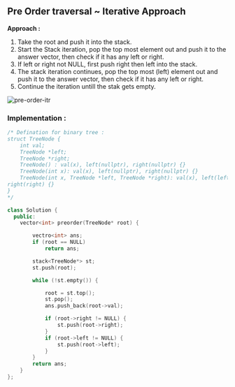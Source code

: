 ## Pre Order traversal ~ Iterative Approach

**Approach :**

1. Take the root and push it into the stack.
2. Start the Stack iteration, pop the top most element out and push it to the answer vector, then check if it has any left or right.
3. If left or right not NULL, first push right then left into the stack.
4. The stack iteration continues, pop the top most (left) element out and push it to the answer vector, then check if it has any left or right.
5. Continue the iteration untill the stak gets empty.

![pre-order-itr](https://github.com/Rishabh672003/Programming-Notes/assets/53911515/eb403e15-29ca-410a-913b-b9f79822c59a)

### Implementation :

```cpp
/* Defination for binary tree :
struct TreeNode {
    int val;
    TreeNode *left;
    TreeNode *right;
    TreeNode() : val(x), left(nullptr), right(nullptr) {}
    TreeNode(int x): val(x), left(nullptr), right(nullptr) {}
    TreeNode(int x, TreeNode *left, TreeNode *right): val(x), left(left),
right(right) {}
}
*/

class Solution {
  public:
    vector<int> preorder(TreeNode* root) {

        vectro<int> ans;
        if (root == NULL)
            return ans;

        stack<TreeNode*> st;
        st.push(root);

        while (!st.empty()) {

            root = st.top();
            st.pop();
            ans.push_back(root->val);

            if (root->right != NULL) {
                st.push(root->right);
            }
            if (root->left != NULL) {
                st.push(root->left);
            }
        }
        return ans;
    }
};
```

